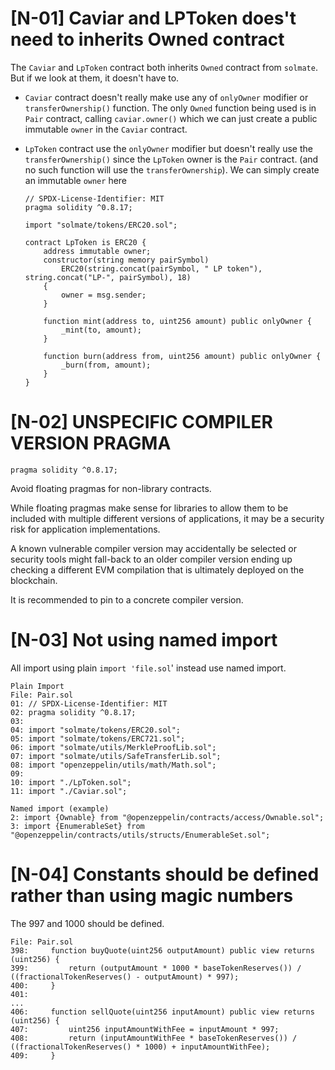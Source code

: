 # [N-01] Caviar and LPToken does't need to inherits Owned contract

The `Caviar` and `LpToken` contract both inherits `Owned` contract from `solmate`. But if we look at them, it doesn't have to.

- `Caviar` contract doesn't really make use any of `onlyOwner` modifier or `transferOwnership()` function. The only `Owned` function being used is in `Pair` contract, calling `caviar.owner()` which we can just create a public immutable `owner` in the `Caviar` contract.
  
- `LpToken` contract use the `onlyOwner` modifier but doesn't really use the `transferOwnership()` since the `LpToken` owner is the `Pair` contract. (and no such function will use the `transferOwnership`). We can simply create an immutable `owner` here
  
  ```solidity
  // SPDX-License-Identifier: MIT
  pragma solidity ^0.8.17;
  
  import "solmate/tokens/ERC20.sol";
  
  contract LpToken is ERC20 {
      address immutable owner;
      constructor(string memory pairSymbol)
          ERC20(string.concat(pairSymbol, " LP token"), string.concat("LP-", pairSymbol), 18)
      {
          owner = msg.sender;
      }
  
      function mint(address to, uint256 amount) public onlyOwner {
          _mint(to, amount);
      }
  
      function burn(address from, uint256 amount) public onlyOwner {
          _burn(from, amount);
      }
  }
  ```
  

# [N-02] UNSPECIFIC COMPILER VERSION PRAGMA

```solidity
pragma solidity ^0.8.17;
```

Avoid floating pragmas for non-library contracts.

While floating pragmas make sense for libraries to allow them to be included with multiple different versions of applications, it may be a security risk for application implementations.

A known vulnerable compiler version may accidentally be selected or security tools might fall-back to an older compiler version ending up checking a different EVM compilation that is ultimately deployed on the blockchain.

It is recommended to pin to a concrete compiler version.

# [N-03] Not using named import

All import using plain `import 'file.sol`' instead use named import.

```solidity
Plain Import
File: Pair.sol
01: // SPDX-License-Identifier: MIT
02: pragma solidity ^0.8.17;
03: 
04: import "solmate/tokens/ERC20.sol";
05: import "solmate/tokens/ERC721.sol";
06: import "solmate/utils/MerkleProofLib.sol";
07: import "solmate/utils/SafeTransferLib.sol";
08: import "openzeppelin/utils/math/Math.sol";
09: 
10: import "./LpToken.sol";
11: import "./Caviar.sol";

Named import (example)
2: import {Ownable} from "@openzeppelin/contracts/access/Ownable.sol";
3: import {EnumerableSet} from "@openzeppelin/contracts/utils/structs/EnumerableSet.sol";
```

# [N-04] Constants should be defined rather than using magic numbers

The 997 and 1000 should be defined.

```solidity
File: Pair.sol
398:     function buyQuote(uint256 outputAmount) public view returns (uint256) {
399:         return (outputAmount * 1000 * baseTokenReserves()) / ((fractionalTokenReserves() - outputAmount) * 997);
400:     }
401: 
...
406:     function sellQuote(uint256 inputAmount) public view returns (uint256) {
407:         uint256 inputAmountWithFee = inputAmount * 997;
408:         return (inputAmountWithFee * baseTokenReserves()) / ((fractionalTokenReserves() * 1000) + inputAmountWithFee);
409:     }
```
